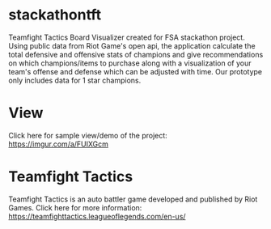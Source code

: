 # stackathontft

Teamfight Tactics Board Visualizer created for FSA stackathon project. Using public data from Riot Game's open api, the application calculate the total defensive and offensive stats of champions and give recommendations on which champions/items to purchase along with a visualization of your team's offense and defense which can be adjusted with time. Our prototype only includes data for 1 star champions.

# View

Click here for sample view/demo of the project: https://imgur.com/a/FUIXGcm

# Teamfight Tactics

Teamfight Tactics is an auto battler game developed and published by Riot Games. 
Click here for more information: https://teamfighttactics.leagueoflegends.com/en-us/
